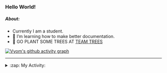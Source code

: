 ### Hello World!

##### About:
- Currently I am a student.
- 🌱 I’m learning how to make better documentation.
- 🌱 GO PLANT SOME TREES AT [TEAM TREES](https://teamtrees.org/)

[![Vyom's github activity graph](https://activity-graph.herokuapp.com/graph?username=Vyvy-vi)](https://github.com/ashutosh00710/github-readme-activity-graph)

---
<details>
  <summary>:zap: My Activity:</summary>
  
<!--START_SECTION:waka-->
![Code Time](http://img.shields.io/badge/Code%20Time-921%20hrs%2016%20mins-blue)

**I'm a Night 🦉** 

```text
🌞 Morning    96 commits     ███░░░░░░░░░░░░░░░░░░░░░░   12.2% 
🌆 Daytime    205 commits    ██████░░░░░░░░░░░░░░░░░░░   26.05% 
🌃 Evening    268 commits    ████████░░░░░░░░░░░░░░░░░   34.05% 
🌙 Night      218 commits    ███████░░░░░░░░░░░░░░░░░░   27.7%

```
📅 **I'm Most Productive on Sunday** 

```text
Monday       114 commits    ███░░░░░░░░░░░░░░░░░░░░░░   14.49% 
Tuesday      125 commits    ████░░░░░░░░░░░░░░░░░░░░░   15.88% 
Wednesday    105 commits    ███░░░░░░░░░░░░░░░░░░░░░░   13.34% 
Thursday     117 commits    ███░░░░░░░░░░░░░░░░░░░░░░   14.87% 
Friday       108 commits    ███░░░░░░░░░░░░░░░░░░░░░░   13.72% 
Saturday     75 commits     ██░░░░░░░░░░░░░░░░░░░░░░░   9.53% 
Sunday       143 commits    ████░░░░░░░░░░░░░░░░░░░░░   18.17%

```


📊 **This Week I Spent My Time On** 

```text
🔥 Editors: 
VS Code                  15 hrs 6 mins       █████████████████████████   100.0%

🐱‍💻 Projects: 
discord-bot              8 hrs 22 mins       ██████████████░░░░░░░░░░░   55.51% 
CSF                      3 hrs 25 mins       █████░░░░░░░░░░░░░░░░░░░░   22.68% 
github-readme-youtube-car3 hrs 17 mins       █████░░░░░░░░░░░░░░░░░░░░   21.77% 
praise                   0 secs              ░░░░░░░░░░░░░░░░░░░░░░░░░   0.02% 
homebrew                 0 secs              ░░░░░░░░░░░░░░░░░░░░░░░░░   0.01%

```


 Last Updated on 14/10/2022 13:22:52 UTC
<!--END_SECTION:waka-->
</details>
